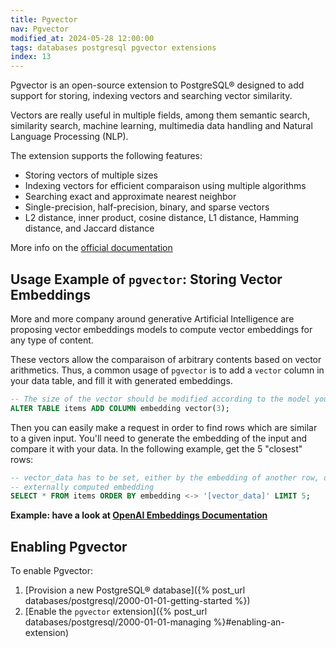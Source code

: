```yaml
---
title: Pgvector
nav: Pgvector
modified_at: 2024-05-28 12:00:00
tags: databases postgresql pgvector extensions
index: 13
---
```

Pgvector is an open-source extension to PostgreSQL® designed to add support for
storing, indexing vectors and searching vector similarity.

Vectors are really useful in multiple fields, among them semantic search,
similarity search, machine learning, multimedia data handling and Natural
Language Processing (NLP).

The extension supports the following features:

- Storing vectors of multiple sizes
- Indexing vectors for efficient comparaison using multiple algorithms
- Searching exact and approximate nearest neighbor
- Single-precision, half-precision, binary, and sparse vectors
- L2 distance, inner product, cosine distance, L1 distance, Hamming distance, and Jaccard distance

More info on the [official documentation](https://github.com/pgvector/pgvector)

## Usage Example of `pgvector`: Storing Vector Embeddings

More and more company around generative Artificial Intelligence are proposing
vector embeddings models to compute vector embeddings for any type of content.

These vectors allow the comparaison of arbitrary contents based on vector
arithmetics. Thus, a common usage of `pgvector` is to add a `vector` column in
your data table, and fill it with generated embeddings.

```sql
-- The size of the vector should be modified according to the model you are using
ALTER TABLE items ADD COLUMN embedding vector(3);
```

Then you can easily make a request in order to find rows which are similar to a
given input. You'll need to generate the embedding of the input and compare it
with your data. In the following example, get the 5 "closest" rows:

```sql
-- vector_data has to be set, either by the embedding of another row, or by an
-- externally computed embedding
SELECT * FROM items ORDER BY embedding <-> '[vector_data]' LIMIT 5;
```

__Example: have a look at [OpenAI Embeddings Documentation](https://platform.openai.com/docs/guides/embeddings)__

## Enabling Pgvector

To enable Pgvector:

1. [Provision a new PostgreSQL® database]({% post_url databases/postgresql/2000-01-01-getting-started %})
2. [Enable the `pgvector` extension]({% post_url databases/postgresql/2000-01-01-managing %}#enabling-an-extension)
